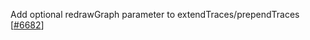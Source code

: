 Add optional redrawGraph parameter to extendTraces/prependTraces [[#6682](https://github.com/plotly/plotly.js/pull/6682)]
